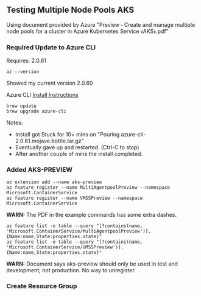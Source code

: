 

## Testing Multiple Node Pools AKS

Using document provided by Azure "Preview ‐ Create and manage multiple node pools for a cluster in Azure Kubernetes Service ﴾AKS﴿.pdf"


### Required Update to Azure CLI

Requires: 2.0.61

```
az --version 
```

Showed my current version 2.0.60

Azure CLI [Install Instructions](https://docs.microsoft.com/en-us/cli/azure/install-azure-cli-macos?view=azure-cli-latest)

```
brew update
brew upgrade azure-cli
```

Notes:
- Install got Stuck for 10+ mins on "Pouring azure-cli-2.0.61.mojave.bottle.tar.gz"
- Eventually gave up and restarted.  (Ctrl-C to stop)
- After another couple of mins the install completed.  


### Added AKS-PREVIEW

```
az extension add --name aks-preview
az feature register --name MultiAgentpoolPreview --namespace Microsoft.ContainerService
az feature register --name VMSSPreview --namespace Microsoft.ContainerService
```

**WARN:** The PDF in the example commands has some extra dashes.

```
az feature list -o table --query "[?contains(name, 'Microsoft.ContainerService/MultiAgentpoolPreview')].{Name:name,State:properties.state}"
az feature list -o table --query "[?contains(name, 'Microsoft.ContainerService/VMSSPreview')].{Name:name,State:properties.state}"
```

**WARN:** Document says aks-preview should only be used in test and development; not production.  No way to unregister.

### Create Resource Group
